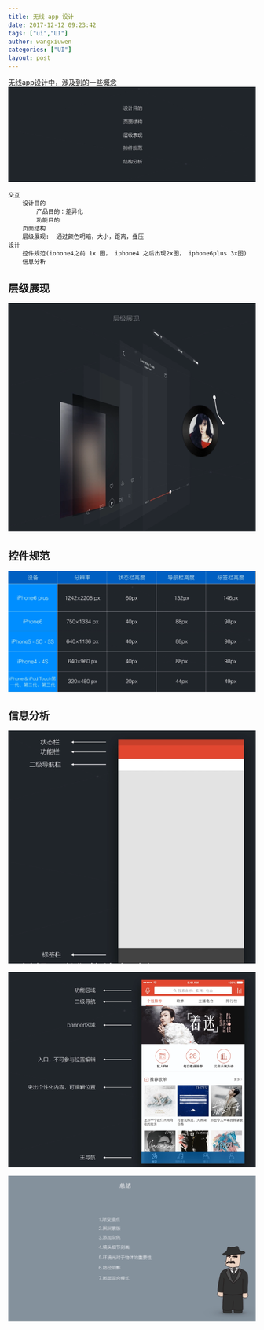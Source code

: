 ```yaml
---
title: 无线 app 设计
date: 2017-12-12 09:23:42
tags: ["ui","UI"]
author: wangxiuwen
categories: ["UI"]
layout: post
---
```


无线app设计中，涉及到的一些概念
![11.png](/images/998af653bed604ff48a3b9b775b962c3.png)

	交互
		设计目的
			产品目的：差异化
			功能目的
		页面结构
		层级展现:  通过颜色明暗，大小，距离，叠压
	设计
		控件规范(iohone4之前 1x 图， iphone4 之后出现2x图， iphone6plus 3x图)
		信息分析
		
## 层级展现
![image.png](/images/ba8989f60fd801ae0f6c6007689d55d1.png)

## 控件规范
![image.png](/images/253abf7d222196afd187ef6f42010ca9.png)

## 信息分析
![image.png](/images/f5ae7194e89826747e70570a8fe87edd.png)


![image.png](/images/d785d29779876e6638384736d978a722.png)

![1.png](/images/abd74dbeaa0e223ce8fa27c4758da75c.png)